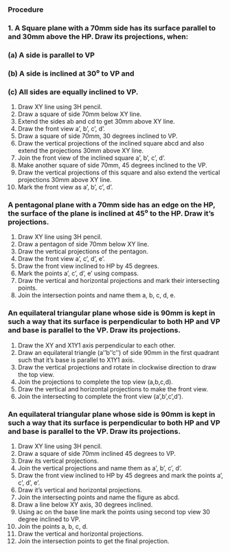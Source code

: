 ### Procedure

### 1. A Square plane with a 70mm side has its surface parallel to and 30mm above the HP. Draw its projections, when:

### (a) A side is parallel to VP

### (b) A side is inclined at 30⁰ to VP and

### (c) All sides are equally inclined to VP.

1. Draw XY line using 3H pencil.
2. Draw a square of side 70mm below XY line.
3. Extend the sides ab and cd to get 30mm above XY line.
4. Draw the front view a’, b’, c’, d’.
5. Draw a square of side 70mm, 30 degrees inclined to VP.
6. Draw the vertical projections of the inclined square abcd and also extend the projections 30mm above XY line.
7. Join the front view of the inclined square a’, b’, c’, d’.
8. Make another square of side 70mm, 45 degrees inclined to the VP.
9. Draw the vertical projections of this square and also extend the vertical projections 30mm above XY line.
10. Mark the front view as a’, b’, c’, d’.

### A pentagonal plane with a 70mm side has an edge on the HP, the surface of the plane is inclined at 45⁰ to the HP. Draw it’s projections.

1. Draw XY line using 3H pencil.
2. Draw a pentagon of side 70mm below XY line.
3. Draw the vertical projections of the pentagon.
4. Draw the front view a’, c’, d’, e’.
5. Draw the front view inclined to HP by 45 degrees.
6. Mark the points a’, c’, d’, e’ using compass.
7. Draw the vertical and horizontal projections and mark their intersecting points.
8. Join the intersection points and name them a, b, c, d, e.

### An equilateral triangular plane whose side is 90mm is kept in such a way that its surface is perpendicular to both HP and VP and base is parallel to the VP. Draw its projections.

1. Draw the XY and X1Y1 axis perpendicular to each other.
2. Draw an equilateral triangle (a’’b’’c’’) of side 90mm in the first quadrant such that it’s base is parallel to X1Y1 axis.
3. Draw the vertical projections and rotate in clockwise direction to draw the top view.
4. Join the projections to complete the top view (a,b,c,d).
5. Draw the vertical and horizontal projections to make the front view.
6. Join the intersecting to complete the front view (a’,b’,c’,d’).

### An equilateral triangular plane whose side is 90mm is kept in such a way that its surface is perpendicular to both HP and VP and base is parallel to the VP. Draw its projections.

1. Draw XY line using 3H pencil.
2. Draw a square of side 70mm inclined 45 degrees to VP.
3. Draw its vertical projections.
4. Join the vertical projections and name them as a’, b’, c’, d’.
5. Draw the front view inclined to HP by 45 degrees and mark the points a’, c’, d’, e’.
6. Draw it’s vertical and horizontal projections.
7. Join the intersecting points and name the figure as abcd.
8. Draw a line below XY axis, 30 degrees inclined.
9. Using ac on the base line mark the points using second top view 30 degree inclined to VP.
10. Join the points a, b, c, d.
11. Draw the vertical and horizontal projections.
12. Join the intersection points to get the final projection.
